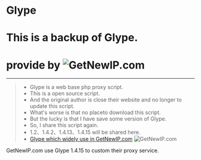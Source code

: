 # Glype
# This is a backup of Glype.
# provide by ![GetNewIP.com](http://getnewip.com/static/getnewip.com/logos/getnewip-logo.png)
------
> * Glype is a web base php proxy script.
> * This is a open source script.
> * And the original author is close their website and no longer to update this script.
> * What's worse is that no placeto download this script.
> * But the lucky is that I have save some version of Glype.
> * So, I share this script again.
> * 1.2、1.4.2、1.4.13、1.4.15 will be shared here.
> * [Glype which widely use in GetNewIP.com](http://getnewip.com/)
![GetNewIP.com](http://getnewip.com/static/getnewip.com/logos/getnewip-logo.png)

GetNewIP.com use Glype 1.4.15 to custom their proxy service.